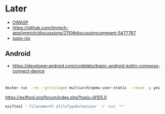 # Later
- [OWASP](https://owasp.org/)
- https://github.com/immich-app/immich/discussions/2110#discussioncomment-5477767
- [sops-nix](https://github.com/Mic92/sops-nix)

## Android
- https://developer.android.com/codelabs/basic-android-kotlin-compose-connect-device


# 
```bash
docker run --rm --privileged multiarch/qemu-user-static --reset -p yes
```

https://exiftool.org/forum/index.php?topic=8105.0
```bash
exiftool '-filename<%f.$fileTypeExtension' -r -ext '*'
```
